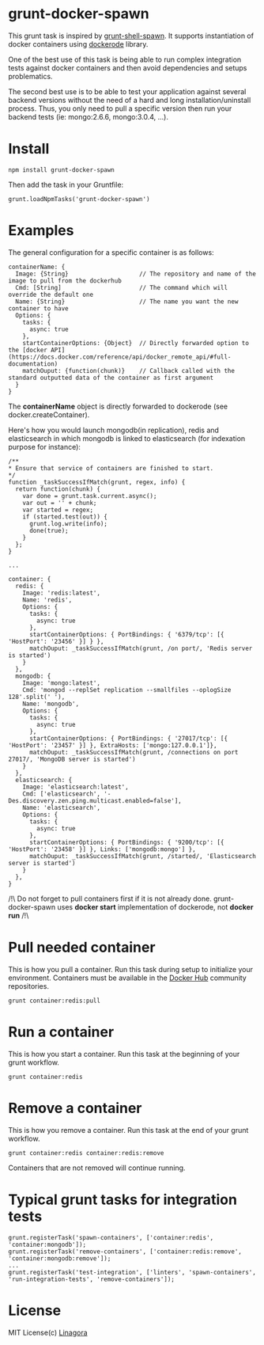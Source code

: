 grunt-docker-spawn
=====================

This grunt task is inspired by [grunt-shell-spawn](https://github.com/cri5ti/grunt-shell-spawn). It supports instantiation of docker
containers using [dockerode](https://github.com/apocas/dockerode) library.

One of the best use of this task is being able to run complex integration tests against docker containers and then avoid dependencies
and setups problematics.

The second best use is to be able to test your application against several backend versions without the need of a hard and long installation/uninstall process.
Thus, you only need to pull a specific version then run your backend tests (ie: mongo:2.6.6, mongo:3.0.4, ...). 

Install
=======

    npm install grunt-docker-spawn

Then add the task in your Gruntfile:

    grunt.loadNpmTasks('grunt-docker-spawn')

Examples
========

The general configuration for a specific container is as follows:

    containerName: {
      Image: {String}                    // The repository and name of the image to pull from the dockerhub 
      Cmd: [String]                      // The command which will override the default one
      Name: {String}                     // The name you want the new container to have
      Options: {
        tasks: {
          async: true
        },
        startContainerOptions: {Object}  // Directly forwarded option to the [docker API](https://docs.docker.com/reference/api/docker_remote_api/#full-documentation) 
        matchOuput: {function(chunk)}    // Callback called with the standard outputted data of the container as first argument
      }
    }

The **containerName** object is directly forwarded to dockerode (see docker.createContainer).

Here's how you would launch mongodb(in replication), redis and elasticsearch in which mongodb is linked to elasticsearch (for indexation
purpose for instance):

    /**
    * Ensure that service of containers are finished to start.
    */
    function _taskSuccessIfMatch(grunt, regex, info) {
      return function(chunk) {
        var done = grunt.task.current.async();
        var out = '' + chunk;
        var started = regex;
        if (started.test(out)) {
          grunt.log.write(info);
          done(true);
        }
      };
    }
    
    ...
    
    container: {
      redis: {
        Image: 'redis:latest',
        Name: 'redis',
        Options: {
          tasks: {
            async: true
          },
          startContainerOptions: { PortBindings: { '6379/tcp': [{ 'HostPort': '23456' }] } },
          matchOuput: _taskSuccessIfMatch(grunt, /on port/, 'Redis server is started')
        }
      },
      mongodb: {
        Image: 'mongo:latest',
        Cmd: 'mongod --replSet replication --smallfiles --oplogSize 128'.split(' '),
        Name: 'mongodb',
        Options: {
          tasks: {
            async: true
          },
          startContainerOptions: { PortBindings: { '27017/tcp': [{ 'HostPort': '23457' }] }, ExtraHosts: ['mongo:127.0.0.1']},
          matchOuput: _taskSuccessIfMatch(grunt, /connections on port 27017/, 'MongoDB server is started')
        }
      },
      elasticsearch: {
        Image: 'elasticsearch:latest',
        Cmd: ['elasticsearch', '-Des.discovery.zen.ping.multicast.enabled=false'],
        Name: 'elasticsearch',
        Options: {
          tasks: {
            async: true
          },
          startContainerOptions: { PortBindings: { '9200/tcp': [{ 'HostPort': '23458' }] }, Links: ['mongodb:mongo'] },
          matchOuput: _taskSuccessIfMatch(grunt, /started/, 'Elasticsearch server is started')
        }
      },
    }

/!\ Do not forget to pull containers first if it is not already done. grunt-docker-spawn uses **docker start** implementation of dockerode, not **docker run** /!\

Pull needed container
=====================

This is how you pull a container. Run this task during setup to initialize your environment. Containers must be available in the
[Docker Hub](https://hub.docker.com/account/signup/) community repositories.

    grunt container:redis:pull

Run a container
===============

This is how you start a container. Run this task at the beginning of your grunt workflow.

    grunt container:redis

Remove a container
==================

This is how you remove a container. Run this task at the end of your grunt workflow.

    grunt container:redis container:redis:remove

Containers that are not removed will continue running.

Typical grunt tasks for integration tests
========================================

    grunt.registerTask('spawn-containers', ['container:redis', 'container:mongodb']);
    grunt.registerTask('remove-containers', ['container:redis:remove', 'container:mongodb:remove']);
    ...
    grunt.registerTask('test-integration', ['linters', 'spawn-containers', 'run-integration-tests', 'remove-containers']);

License
=======

MIT License(c) [Linagora](https://github.com/linagora)